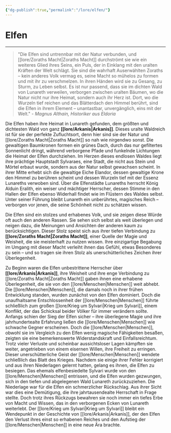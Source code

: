 ```yaml
---
{"dg-publish":true,"permalink":"/lore/elfen/"}
---
```


# Elfen
___
>"Die Elfen sind untrennbar mit der Natur verbunden, und [[lore/Zoraths Macht\|Zoraths Macht]] durchströmt sie wie ein weiteres Glied ihres Seins, ein Puls, der in Einklang mit den uralten Kräften der Welt schlägt. Sie sind die wahrhaft Auserwählten Zoraths – kein anderes Volk vermag es, seine Macht so mühelos zu formen und mit ihr zu verschmelzen. In ihren Händen wird sie zu Gesang, zu Sturm, zu Leben selbst. Es ist nur passend, dass sie im dichten Wald von Lunareth verweilen, verborgen zwischen uralten Bäumen, wo die Natur nicht nur ihre Heimat, sondern auch ihr Herz ist. Dort, wo die Wurzeln tief reichen und das Blätterdach den Himmel berührt, sind die Elfen in ihrem Element – unantastbar, unvergänglich, eins mit der Welt." - *Magnus Althain, Historiker aus Eldoria*

Die Elfen haben ihre Heimat in Lunareth gefunden, dem größten und dichtesten Wald von ganz **[[lore/Arkanis\|Arkanis]]**. Dieses uralte Waldreich ist für sie der perfekte Zufluchtsort, denn hier sind sie der Natur und [[lore/Zoraths Macht\|Zoraths Macht]] so nah wie nirgendwo sonst. Die gewaltigen Baumkronen formen ein grünes Dach, durch das nur gefiltertes Sonnenlicht dringt, während verborgene Pfade und funkelnde Lichtungen die Heimat der Elfen durchziehen. Im Herzen dieses endlosen Waldes liegt ihre prächtige Hauptstadt Sylvaraes, eine Stadt, die nicht aus Stein und Mörtel erbaut wurde, sondern aus der Natur selbst gewachsen scheint. In ihrer Mitte erhebt sich die gewaltige Eiche Elandor, dessen gewaltige Krone den Himmel zu berühren scheint und dessen Wurzeln tief mit der Essenz Lunareths verwoben sind. Über die Elfenstädte Lunareths herrscht König Alduin Eralith, ein weiser und mächtiger Herrscher, dessen Stimme in den Hallen der Elfen ebenso Widerhall findet wie im Flüstern des Waldes selbst. Unter seiner Führung bleibt Lunareth ein unberührtes, magisches Reich – verborgen vor jenen, die seine Schönheit nicht zu schätzen wissen.

Die Elfen sind ein stolzes und erhabenes Volk, und sie zeigen diese Würde oft auch den anderen Rassen. Sie sehen sich selbst als weit überlegen und neigen dazu, die Meinungen und Ansichten der anderen kaum zu berücksichtigen. Dieser Stolz speist sich aus ihrer tiefen Verbindung zu **[[lore/Zoraths Macht\|Zoraths Macht]]**, einer Quelle der Magie und Weisheit, die sie meisterhaft zu nutzen wissen. Ihre einzigartige Begabung im Umgang mit dieser Macht verleiht ihnen das Gefühl, etwas Besonderes zu sein – und so tragen sie ihren Stolz als unerschütterliches Zeichen ihrer Überlegenheit.

Zu Beginn waren die Elfen unbestrittene Herrscher über **[[lore/Arkanis\|Arkanis]]**, ihre Weisheit und ihre enge Verbindung zu [[lore/Zoraths Macht\|Zoraths Macht]] gaben ihnen eine erhabene Überlegenheit, die sie von den [[lore/Menschen\|Menschen]] weit abhebt. Die [[lore/Menschen\|Menschen]], die damals noch in ihrer frühen Entwicklung standen, wurden zunächst von den Elfen dominiert. Doch die unaufhaltsame Entschlossenheit der [[lore/Menschen\|Menschen]] führte schließlich zum großen [[lore/Krieg um Sylvari\|Krieg um Sylvari]], einem Konflikt, der das Schicksal beider Völker für immer verändern sollte. Anfangs schien der Sieg der Elfen sicher – ihre überlegene Magie und ihre jahrhundertealte Erfahrung ließen die [[lore/Menschen\|Menschen]] wie schwache Gegner erscheinen. Doch die [[lore/Menschen\|Menschen]], obwohl sie im Vergleich zu den Elfen wenig magische Fähigkeiten besaßen, zeigten sie eine bemerkenswerte Widerstandskraft und Einfallsreichtum. Trotz vieler Verluste und scheinbar aussichtsloser Lagen kämpften sie weiter, angetrieben von einem eisernen Willen, ihre Freiheit zu erringen. Dieser unerschütterliche Geist der [[lore/Menschen\|Menschen]] wendete schließlich das Blatt des Krieges. Nachdem sie einige ihrer Fehler korrigiert und aus ihren Niederlagen gelernt hatten, gelang es ihnen, die Elfen zu besiegen. Das ehemals elfenbesiedelte Sylvari wurde von den [[lore/Menschen\|Menschen]] entrissen, und die Elfen wurden gezwungen, sich in den tiefen und abgelegenen Wald Lunareth zurückzuziehen. Die Niederlage war für die Elfen ein schmerzlicher Rückschlag. Aus ihrer Sicht war dies eine Demütigung, die ihre jahrtausendealte Herrschaft in Frage stellte. Doch trotz ihres Rückzugs bewahren sie noch immer ein tiefes Erbe von Macht und Wissen, das in den verborgenen Ecken von Lunareth weiterlebt. Der [[lore/Krieg um Sylvari\|Krieg um Sylvari]] bleibt ein Wendepunkt in der Geschichte von [[lore/Arkanis\|Arkanis]], der den Elfen den Verlust ihres einst so erhabenen Reiches und den Aufstieg der [[lore/Menschen\|Menschen]] in eine neue Ära brachte.
